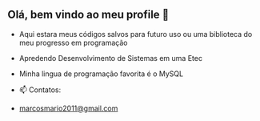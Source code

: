 ## Olá, bem vindo ao meu profile 👋

- Aqui estara meus códigos salvos para futuro uso ou uma biblioteca do meu progresso em programação 
- Apredendo Desenvolvimento de Sistemas em uma Etec
- Minha lingua de programação favorita é o MySQL

- 📫 Contatos:
- marcosmario2011@gmail.com

<!--
**Pylotier/Pylotier** is a ✨ _special_ ✨ repository because its `README.md` (this file) appears on your GitHub profile.
![Palavra clicável](gif.com) - sintaxe para gifs
-->
